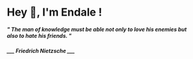 <h1 title="head"> Hey 👋, I'm Endale !</h1>

**<h5><i>" The man of knowledge must be able not only to love his enemies but also to hate his friends. "</i></h5>**

*<b>___ Friedrich Nietzsche ___</b>*
